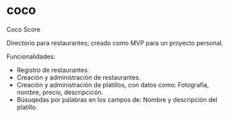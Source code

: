 # coco
Coco Score

Directorio para restaurantes; creado como MVP para un proyecto personal.

Funcionalidades:

- Registro de restaurantes.
- Creación y administración de restaurantes.
- Creación y administración de platillos, con datos como: Fotografía, nombre, precio, descripcicón.
- Búsuqedas por palabras en los campos de: Nombre  y descripción del platillo.

